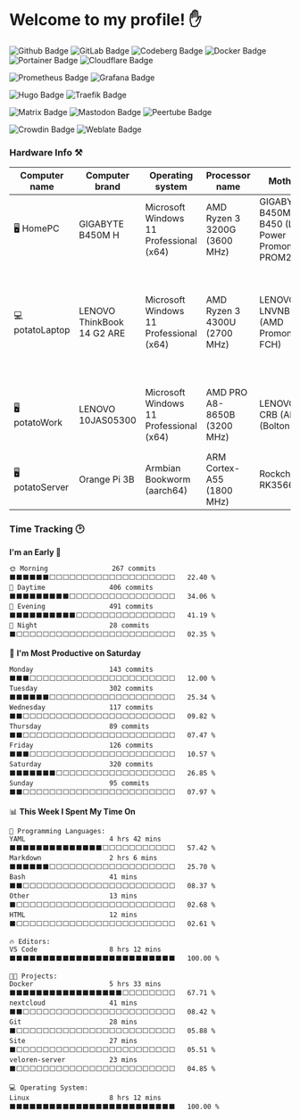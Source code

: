 # Welcome to my profile! ✋

<!--Development Technologies-->
<img src="https://img.shields.io/badge/github-gray?style=for-the-badge&logo=github&logoColor=white" alt="Github Badge"/> <img src="https://img.shields.io/badge/gitlab-orange?style=for-the-badge&logo=gitlab&logoColor=white" alt="GitLab Badge"/> <img src="https://img.shields.io/badge/codeberg-blue?style=for-the-badge&logo=codeberg&logoColor=white" alt="Codeberg Badge"/> <img src="https://img.shields.io/badge/docker-blue?style=for-the-badge&logo=docker&logoColor=white" alt="Docker Badge"/> <img src="https://img.shields.io/badge/portainer-blue?style=for-the-badge&logo=portainer&logoColor=white" alt="Portainer Badge"/> <img src="https://img.shields.io/badge/cloudflare-orange?style=for-the-badge&logo=cloudflare&logoColor=white" alt="Cloudflare Badge"/>

<!--Monitoring-->
<img src="https://img.shields.io/badge/prometheus-orange?style=for-the-badge&logo=prometheus&logoColor=white" alt="Prometheus Badge"/> <img src="https://img.shields.io/badge/grafana-orange?style=for-the-badge&logo=grafana&logoColor=white" alt="Grafana Badge"/>

<!--Web Development-->
<img src="https://img.shields.io/badge/hugo-pink?style=for-the-badge&logo=hugo&logoColor=gray" alt="Hugo Badge"/> <img src="https://img.shields.io/badge/traefik-blue?style=for-the-badge&logo=traefikproxy&logoColor=white" alt="Traefik Badge"/>

<!--Social-->
<img src="https://img.shields.io/badge/matrix-black?style=for-the-badge&logo=matrix&logoColor=white" alt="Matrix Badge"/> <img src="https://img.shields.io/badge/mastodon-blueviolet?style=for-the-badge&logo=mastodon&logoColor=white" alt="Mastodon Badge"/> <img src="https://img.shields.io/badge/peertube-orange?style=for-the-badge&logo=peertube&logoColor=white" alt="Peertube Badge"/>

<!--Translate-->
<img src="https://img.shields.io/badge/crowdin-greenblue?style=for-the-badge&logo=crowdin&logoColor=white" alt="Crowdin Badge"/> <img src="https://img.shields.io/badge/weblate-green?style=for-the-badge&logo=weblate&logoColor=white" alt="Weblate Badge"/>

### Hardware Info ⚒️

<!--START_SECTION:hardware-->

| Computer name   | Computer brand             | Operating system                        | Processor name               | Motherboard                                                 | Total memory                          | Disks                                                                                                          |
| --------------- | -------------------------- | --------------------------------------- | ---------------------------- | ----------------------------------------------------------- | ------------------------------------- | -------------------------------------------------------------------------------------------------------------- |
| 🖥️ HomePC      | GIGABYTE B450M H           | Microsoft Windows 11 Professional (x64) | AMD Ryzen 3 3200G (3600 MHz) | GIGABYTE B450M H (AMD B450 (Low-Power Promontory PROM26.A)) | 8 GBytes (1330.9 MHz \| 16-18-18-35)  | (S)ATA/ATAPI: CT240BX500SSD1 (240 GBytes), TOSHIBA DT01ACA050 (500 GBytes 7200 RPM)                            |
| 💻 potatoLaptop | LENOVO ThinkBook 14 G2 ARE | Microsoft Windows 11 Professional (x64)| AMD Ryzen 3 4300U (2700 MHz) | LENOVO LNVNB161216 (AMD Promontory/Bixby FCH)               | 24 GBytes (1597.1 MHz \| 22-22-22-52) | (S)ATA/ATAPI: Seagate ST2000LM007-1R8174 (2000 GBytes 5400 RPM); NVMe: SAMSUNG MZALQ256HAJD-000L2 (256 GBytes) |
| 🖥️ potatoWork  | LENOVO 10JAS05300          | Microsoft Windows 11 Professional (x64) | AMD PRO A8-8650B (3200 MHz)  | LENOVO Bantry CRB (AMD A78 (Bolton-D3))                     | 12 GBytes (1066.7 MHz \| 9-9-9-24)    | (S)ATA/ATAPI: GIGABYTE GP-GSTFS31120GNTD (120 GBytes)                                                          |
| 🖥 potatoServer | Orange Pi 3B               | Armbian Bookworm (aarch64)              | ARM Cortex-A55 (1800 MHz)    | Rockchip RK3566 OPi 3B                                      | 8 GBytes                              | SD/MMC: A3A561 (64 GBytes); NVMe: Patriot M.2 P300 (256 GBytes)                                                      |

<!--END_SECTION:hardware-->

### Time Tracking 🕑

<!--START_SECTION:waka-->
**I'm an Early 🐤** 

```text
🌞 Morning                267 commits         ⬛⬛⬛⬛⬛⬛⬜⬜⬜⬜⬜⬜⬜⬜⬜⬜⬜⬜⬜⬜⬜⬜⬜⬜⬜   22.40 % 
🌆 Daytime                406 commits         ⬛⬛⬛⬛⬛⬛⬛⬛⬛⬜⬜⬜⬜⬜⬜⬜⬜⬜⬜⬜⬜⬜⬜⬜⬜   34.06 % 
🌃 Evening                491 commits         ⬛⬛⬛⬛⬛⬛⬛⬛⬛⬛⬜⬜⬜⬜⬜⬜⬜⬜⬜⬜⬜⬜⬜⬜⬜   41.19 % 
🌙 Night                  28 commits          ⬛⬜⬜⬜⬜⬜⬜⬜⬜⬜⬜⬜⬜⬜⬜⬜⬜⬜⬜⬜⬜⬜⬜⬜⬜   02.35 % 
```
📅 **I'm Most Productive on Saturday** 

```text
Monday                   143 commits         ⬛⬛⬛⬜⬜⬜⬜⬜⬜⬜⬜⬜⬜⬜⬜⬜⬜⬜⬜⬜⬜⬜⬜⬜⬜   12.00 % 
Tuesday                  302 commits         ⬛⬛⬛⬛⬛⬛⬜⬜⬜⬜⬜⬜⬜⬜⬜⬜⬜⬜⬜⬜⬜⬜⬜⬜⬜   25.34 % 
Wednesday                117 commits         ⬛⬛⬜⬜⬜⬜⬜⬜⬜⬜⬜⬜⬜⬜⬜⬜⬜⬜⬜⬜⬜⬜⬜⬜⬜   09.82 % 
Thursday                 89 commits          ⬛⬛⬜⬜⬜⬜⬜⬜⬜⬜⬜⬜⬜⬜⬜⬜⬜⬜⬜⬜⬜⬜⬜⬜⬜   07.47 % 
Friday                   126 commits         ⬛⬛⬛⬜⬜⬜⬜⬜⬜⬜⬜⬜⬜⬜⬜⬜⬜⬜⬜⬜⬜⬜⬜⬜⬜   10.57 % 
Saturday                 320 commits         ⬛⬛⬛⬛⬛⬛⬛⬜⬜⬜⬜⬜⬜⬜⬜⬜⬜⬜⬜⬜⬜⬜⬜⬜⬜   26.85 % 
Sunday                   95 commits          ⬛⬛⬜⬜⬜⬜⬜⬜⬜⬜⬜⬜⬜⬜⬜⬜⬜⬜⬜⬜⬜⬜⬜⬜⬜   07.97 % 
```


📊 **This Week I Spent My Time On** 

```text
💬 Programming Languages: 
YAML                     4 hrs 42 mins       ⬛⬛⬛⬛⬛⬛⬛⬛⬛⬛⬛⬛⬛⬛⬜⬜⬜⬜⬜⬜⬜⬜⬜⬜⬜   57.42 % 
Markdown                 2 hrs 6 mins        ⬛⬛⬛⬛⬛⬛⬜⬜⬜⬜⬜⬜⬜⬜⬜⬜⬜⬜⬜⬜⬜⬜⬜⬜⬜   25.70 % 
Bash                     41 mins             ⬛⬛⬜⬜⬜⬜⬜⬜⬜⬜⬜⬜⬜⬜⬜⬜⬜⬜⬜⬜⬜⬜⬜⬜⬜   08.37 % 
Other                    13 mins             ⬛⬜⬜⬜⬜⬜⬜⬜⬜⬜⬜⬜⬜⬜⬜⬜⬜⬜⬜⬜⬜⬜⬜⬜⬜   02.68 % 
HTML                     12 mins             ⬛⬜⬜⬜⬜⬜⬜⬜⬜⬜⬜⬜⬜⬜⬜⬜⬜⬜⬜⬜⬜⬜⬜⬜⬜   02.61 % 

🔥 Editors: 
VS Code                  8 hrs 12 mins       ⬛⬛⬛⬛⬛⬛⬛⬛⬛⬛⬛⬛⬛⬛⬛⬛⬛⬛⬛⬛⬛⬛⬛⬛⬛   100.00 % 

🐱‍💻 Projects: 
Docker                   5 hrs 33 mins       ⬛⬛⬛⬛⬛⬛⬛⬛⬛⬛⬛⬛⬛⬛⬛⬛⬛⬜⬜⬜⬜⬜⬜⬜⬜   67.71 % 
nextcloud                41 mins             ⬛⬛⬜⬜⬜⬜⬜⬜⬜⬜⬜⬜⬜⬜⬜⬜⬜⬜⬜⬜⬜⬜⬜⬜⬜   08.42 % 
Git                      28 mins             ⬛⬜⬜⬜⬜⬜⬜⬜⬜⬜⬜⬜⬜⬜⬜⬜⬜⬜⬜⬜⬜⬜⬜⬜⬜   05.88 % 
Site                     27 mins             ⬛⬜⬜⬜⬜⬜⬜⬜⬜⬜⬜⬜⬜⬜⬜⬜⬜⬜⬜⬜⬜⬜⬜⬜⬜   05.51 % 
veloren-server           23 mins             ⬛⬜⬜⬜⬜⬜⬜⬜⬜⬜⬜⬜⬜⬜⬜⬜⬜⬜⬜⬜⬜⬜⬜⬜⬜   04.85 % 

💻 Operating System: 
Linux                    8 hrs 12 mins       ⬛⬛⬛⬛⬛⬛⬛⬛⬛⬛⬛⬛⬛⬛⬛⬛⬛⬛⬛⬛⬛⬛⬛⬛⬛   100.00 % 
```


<!--END_SECTION:waka-->

